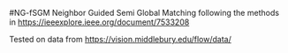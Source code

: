 #NG-fSGM
Neighbor Guided Semi Global Matching following the methods in https://ieeexplore.ieee.org/document/7533208

Tested on data from https://vision.middlebury.edu/flow/data/
